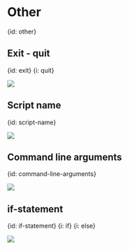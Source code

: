 # Other
{id: other}

## Exit - quit
{id: exit}
{i: quit}

![](examples/other/exit.R)


## Script name
{id: script-name}

![](examples/other/script_name.R)

## Command line arguments
{id: command-line-arguments}

![](examples/other/command_line_arguments.R)

## if-statement
{id: if-statement}
{i: if}
{i: else}

![](examples/other/if.R)

